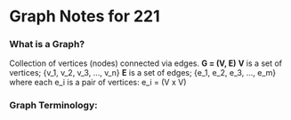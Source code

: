 # Graph Notes for 221
### What is a Graph?
Collection of vertices (nodes) connected via edges.
**G = (V, E)**
**V** is a set of vertices; {v_1, v_2, v_3, ..., v_n}
**E** is a set of edges; {e_1, e_2, e_3, ..., e_m} where each e_i is a pair of vertices: e_i = (V x V)
### Graph Terminology:

